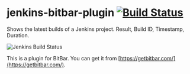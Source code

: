 # jenkins-bitbar-plugin [![Build Status](https://travis-ci.org/tonymai/jenkins-bitbar-plugin.svg?branch=master)](https://travis-ci.org/tonymai/jenkins-bitbar-plugin)
Shows the latest builds of a Jenkins project. Result, Build ID, Timestamp, Duration.

![Jenkins Build Status](https://raw.githubusercontent.com/tonymai/jenkins-bitbar-plugin/master/screenshot.png)

This is a plugin for BitBar. You can get it from [https://getbitbar.com/](https://getbitbar.com/).
